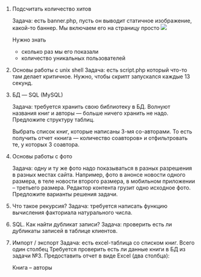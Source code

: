 1. Подсчитать количество хитов

    Задача: есть banner.php, пусть он выводит статичное изображение, какой-то баннер. Мы включаем его на страницу просто <img src="/banner.php"/>

    Нужно знать
    - сколько раз мы его показали
    - количество уникальных пользователей

2. Основы работы с unix shell
    Задача: есть script.php который что-то там делает критичное. Нужно, чтобы скрипт запускался каждые 13 секунд. 

3. БД — SQL (MySQL)

    Задача: требуется хранить свою библиотеку в БД. Волнуют названия книг и авторы — больше ничего хранить не надо. Предложите структуру таблиц.

    Выбрать список книг, которые написаны 3-мя со-авторами. То есть получить отчет «книга — количество соавторов» и отфильтровать те, у которых 3 соавтора.

4. Основы работы с фото

    Задача: одну и ту же фото надо показываться в разных разрешения в разных местах сайта. Например, фото в анонсе новости одного размера, в теле новости второго размера, в мобильном приложении – третьего размера. Редактор контента грузит одно исходное фото. Предложите варианты решения задачи.

5. Что такое рекурсия?
    Задача: требуется написать функцию вычисления факториала натурального числа.

6. SQL. Как найти дубликат записи?
    Задача: проверить есть ли дубликаты записей в таблице клиентов.

7. Импорт / экспорт
    Задача: есть excel-таблица со списком книг. Всего один столбец
    Требуется проверить есть ли данные книги в БД из задачи №3.
    Предоставить отчет в виде Excel (два столбца):

    Книга – авторы 